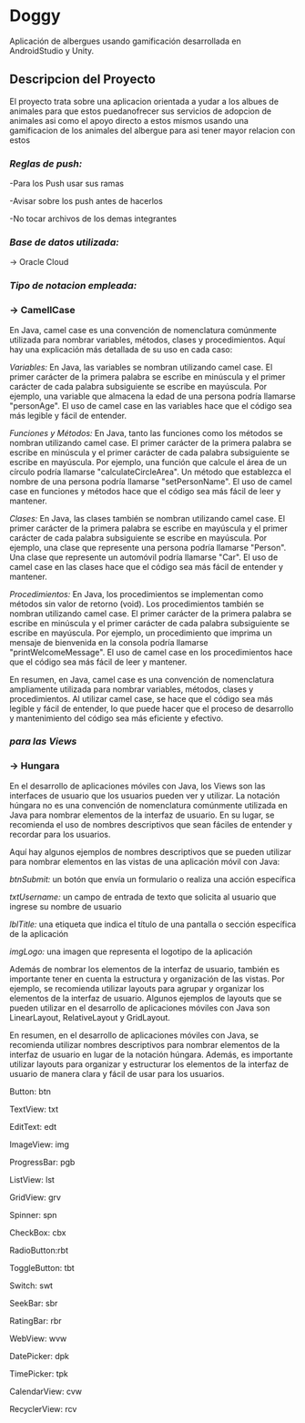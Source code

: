 # Doggy


Aplicación de albergues usando gamificación desarrollada en AndroidStudio y Unity.


## Descripcion del Proyecto

  El proyecto trata sobre una aplicacion orientada a yudar a los albues de animales para que estos puedanofrecer sus servicios de adopcion de animales asi como el apoyo directo a estos mismos usando una gamificacion de los animales del albergue para asi tener mayor relacion con estos

### *Reglas de push:*

  -Para los Push usar sus ramas
  
  -Avisar sobre los push antes de hacerlos
  
  -No tocar archivos de los demas integrantes

### *Base de datos utilizada:*

  -> Oracle Cloud

### *Tipo de notacion empleada:*

  ### -> CamellCase
  
En Java, camel case es una convención de nomenclatura comúnmente utilizada para nombrar variables, métodos, clases y procedimientos. Aquí hay una explicación más detallada de su uso en cada caso:

*Variables:* En Java, las variables se nombran utilizando camel case. El primer carácter de la primera palabra se escribe en minúscula y el primer carácter de cada palabra subsiguiente se escribe en mayúscula. Por ejemplo, una variable que almacena la edad de una persona podría llamarse "personAge". El uso de camel case en las variables hace que el código sea más legible y fácil de entender.


*Funciones y Métodos:* En Java, tanto las funciones como los métodos se nombran utilizando camel case. El primer carácter de la primera palabra se escribe en minúscula y el primer carácter de cada palabra subsiguiente se escribe en mayúscula. Por ejemplo, una función que calcule el área de un círculo podría llamarse "calculateCircleArea". Un método que establezca el nombre de una persona podría llamarse "setPersonName". El uso de camel case en funciones y métodos hace que el código sea más fácil de leer y mantener.


*Clases:* En Java, las clases también se nombran utilizando camel case. El primer carácter de la primera palabra se escribe en mayúscula y el primer carácter de cada palabra subsiguiente se escribe en mayúscula. Por ejemplo, una clase que represente una persona podría llamarse "Person". Una clase que represente un automóvil podría llamarse "Car". El uso de camel case en las clases hace que el código sea más fácil de entender y mantener.


*Procedimientos:* En Java, los procedimientos se implementan como métodos sin valor de retorno (void). Los procedimientos también se nombran utilizando camel case. El primer carácter de la primera palabra se escribe en minúscula y el primer carácter de cada palabra subsiguiente se escribe en mayúscula. Por ejemplo, un procedimiento que imprima un mensaje de bienvenida en la consola podría llamarse "printWelcomeMessage". El uso de camel case en los procedimientos hace que el código sea más fácil de leer y mantener.


En resumen, en Java, camel case es una convención de nomenclatura ampliamente utilizada para nombrar variables, métodos, clases y procedimientos. Al utilizar camel case, se hace que el código sea más legible y fácil de entender, lo que puede hacer que el proceso de desarrollo y mantenimiento del código sea más eficiente y efectivo.      

    
    
### *para las Views*

   ### -> Hungara
   
En el desarrollo de aplicaciones móviles con Java, los Views son las interfaces de usuario que los usuarios pueden ver y utilizar. La notación húngara no es una convención de nomenclatura comúnmente utilizada en Java para nombrar elementos de la interfaz de usuario. En su lugar, se recomienda el uso de nombres descriptivos que sean fáciles de entender y recordar para los usuarios.

Aquí hay algunos ejemplos de nombres descriptivos que se pueden utilizar para nombrar elementos en las vistas de una aplicación móvil con Java:


*btnSubmit:* un botón que envía un formulario o realiza una acción específica

*txtUsername:* un campo de entrada de texto que solicita al usuario que ingrese su nombre de usuario

*lblTitle:* una etiqueta que indica el título de una pantalla o sección específica de la aplicación

*imgLogo:* una imagen que representa el logotipo de la aplicación


Además de nombrar los elementos de la interfaz de usuario, también es importante tener en cuenta la estructura y organización de las vistas. Por ejemplo, se recomienda utilizar layouts para agrupar y organizar los elementos de la interfaz de usuario. Algunos ejemplos de layouts que se pueden utilizar en el desarrollo de aplicaciones móviles con Java son LinearLayout, RelativeLayout y GridLayout.


En resumen, en el desarrollo de aplicaciones móviles con Java, se recomienda utilizar nombres descriptivos para nombrar elementos de la interfaz de usuario en lugar de la notación húngara. Además, es importante utilizar layouts para organizar y estructurar los elementos de la interfaz de usuario de manera clara y fácil de usar para los usuarios.


Button: btn

TextView: txt

EditText: edt

ImageView: img

ProgressBar: pgb

ListView: lst

GridView: grv

Spinner: spn

CheckBox: cbx

RadioButton:rbt

ToggleButton: tbt

Switch: swt

SeekBar: sbr

RatingBar: rbr

WebView: wvw

DatePicker: dpk

TimePicker: tpk

CalendarView: cvw

RecyclerView: rcv 

